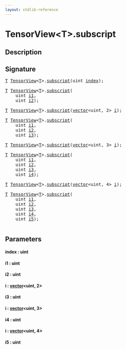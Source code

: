 ```yaml
---
layout: stdlib-reference
---
```


# TensorView\<T\>\.subscript

## Description





## Signature 

<pre>
<a href="index.html#typeparam-T" class="code_type">T</a> <a href="index.html" class="code_type">TensorView</a>&lt;<a href="index.html#typeparam-T" class="code_type">T</a>&gt;.<a href="subscript.html">subscript</a>(<span class="code_keyword">uint</span> <a href="subscript.html#decl-index" class="code_param">index</a>);

<a href="index.html#typeparam-T" class="code_type">T</a> <a href="index.html" class="code_type">TensorView</a>&lt;<a href="index.html#typeparam-T" class="code_type">T</a>&gt;.<a href="subscript.html">subscript</a>(
    <span class="code_keyword">uint</span> <a href="subscript.html#decl-i1" class="code_param">i1</a>,
    <span class="code_keyword">uint</span> <a href="subscript.html#decl-i2" class="code_param">i2</a>);

<a href="index.html#typeparam-T" class="code_type">T</a> <a href="index.html" class="code_type">TensorView</a>&lt;<a href="index.html#typeparam-T" class="code_type">T</a>&gt;.<a href="subscript.html">subscript</a>(<a href="../vector/index.html" class="code_type">vector</a>&lt;<span class="code_keyword">uint</span>, 2&gt; <a href="subscript.html#decl-i" class="code_param">i</a>);

<a href="index.html#typeparam-T" class="code_type">T</a> <a href="index.html" class="code_type">TensorView</a>&lt;<a href="index.html#typeparam-T" class="code_type">T</a>&gt;.<a href="subscript.html">subscript</a>(
    <span class="code_keyword">uint</span> <a href="subscript.html#decl-i1" class="code_param">i1</a>,
    <span class="code_keyword">uint</span> <a href="subscript.html#decl-i2" class="code_param">i2</a>,
    <span class="code_keyword">uint</span> <a href="subscript.html#decl-i3" class="code_param">i3</a>);

<a href="index.html#typeparam-T" class="code_type">T</a> <a href="index.html" class="code_type">TensorView</a>&lt;<a href="index.html#typeparam-T" class="code_type">T</a>&gt;.<a href="subscript.html">subscript</a>(<a href="../vector/index.html" class="code_type">vector</a>&lt;<span class="code_keyword">uint</span>, 3&gt; <a href="subscript.html#decl-i" class="code_param">i</a>);

<a href="index.html#typeparam-T" class="code_type">T</a> <a href="index.html" class="code_type">TensorView</a>&lt;<a href="index.html#typeparam-T" class="code_type">T</a>&gt;.<a href="subscript.html">subscript</a>(
    <span class="code_keyword">uint</span> <a href="subscript.html#decl-i1" class="code_param">i1</a>,
    <span class="code_keyword">uint</span> <a href="subscript.html#decl-i2" class="code_param">i2</a>,
    <span class="code_keyword">uint</span> <a href="subscript.html#decl-i3" class="code_param">i3</a>,
    <span class="code_keyword">uint</span> <a href="subscript.html#decl-i4" class="code_param">i4</a>);

<a href="index.html#typeparam-T" class="code_type">T</a> <a href="index.html" class="code_type">TensorView</a>&lt;<a href="index.html#typeparam-T" class="code_type">T</a>&gt;.<a href="subscript.html">subscript</a>(<a href="../vector/index.html" class="code_type">vector</a>&lt;<span class="code_keyword">uint</span>, 4&gt; <a href="subscript.html#decl-i" class="code_param">i</a>);

<a href="index.html#typeparam-T" class="code_type">T</a> <a href="index.html" class="code_type">TensorView</a>&lt;<a href="index.html#typeparam-T" class="code_type">T</a>&gt;.<a href="subscript.html">subscript</a>(
    <span class="code_keyword">uint</span> <a href="subscript.html#decl-i1" class="code_param">i1</a>,
    <span class="code_keyword">uint</span> <a href="subscript.html#decl-i2" class="code_param">i2</a>,
    <span class="code_keyword">uint</span> <a href="subscript.html#decl-i3" class="code_param">i3</a>,
    <span class="code_keyword">uint</span> <a href="subscript.html#decl-i4" class="code_param">i4</a>,
    <span class="code_keyword">uint</span> <a href="subscript.html#decl-i5" class="code_param">i5</a>);

</pre>

## Parameters

####  <a id="decl-index"></a>index  : uint
####  <a id="decl-i1"></a>i1  : uint
####  <a id="decl-i2"></a>i2  : uint
####  <a id="decl-i"></a>i  : [vector](../vector/index.html)\<uint, 2\>
####  <a id="decl-i3"></a>i3  : uint
####  <a id="decl-i"></a>i  : [vector](../vector/index.html)\<uint, 3\>
####  <a id="decl-i4"></a>i4  : uint
####  <a id="decl-i"></a>i  : [vector](../vector/index.html)\<uint, 4\>
####  <a id="decl-i5"></a>i5  : uint

